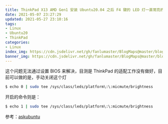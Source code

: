 ```yaml
---
title: ThinkPad X13 AMD Gen1 安装 Ubuntu20.04 之后 F4 键的 LED 灯一直常亮的问题
date: 2021-05-07 23:27:29
updated: 2021-05-27 23:10:16
tags:
- Linux
- Ubuntu20
- ThinkPad
categories:
- Linux
index_img: https://cdn.jsdelivr.net/gh/fanlumaster/BlogMaps@master/blogs/pictures/20210527222637.png
banner_img: https://cdn.jsdelivr.net/gh/fanlumaster/BlogMaps@master/blogs/pictures/20210527222637.png
---
```


这个问题无法通过设置 BIOS 来解决，目测是 ThinkPad 的适配工作没有做好，目前可以做的是，手动关闭这个灯

```bash
$ echo 0 | sudo tee /sys/class/leds/platform\:\:micmute/brightness
```

开启的命令则是：

```bash
$ echo 1 | sudo tee /sys/class/leds/platform\:\:micmute/brightness
```

参考：[askubuntu](https://askubuntu.com/questions/1291918/ubuntu-20-10-on-thinkpad-t14-amd-microphone-mute-led-always-stays-on-how-can#new-answer?newreg=fcf137424b8b41a495efbe900da6c722)